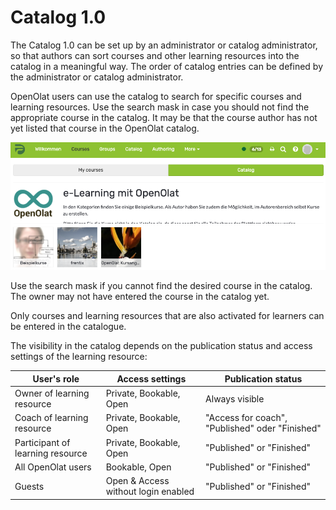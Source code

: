 # Catalog 1.0

The Catalog 1.0 can be set up by an administrator or catalog administrator, so that authors can sort courses and other learning resources into the catalog in a meaningful way. The order of catalog entries can be defined by the administrator or catalog administrator.

OpenOlat users can use the catalog to search for specific courses and learning resources.
Use the search mask in case you should not find the appropriate course in the
catalog. It may be that the course author has not yet listed that course in
the OpenOlat catalog.

![catalog](assets/catalog.png)

Use the search mask if you cannot find the desired course in the catalog. The
owner may not have entered the course in the catalog yet.

Only courses and learning resources that are also activated for learners can
be entered in the catalogue.

The visibility in the catalog depends on the publication status and access
settings of the learning resource:

User's role | Access settings|Publication status
---|---|---  
Owner of learning resource| Private, Bookable, Open| Always visible  
Coach of learning resource| Private, Bookable, Open|  "Access for coach", "Published" oder "Finished"  
Participant of learning resource| Private, Bookable, Open| "Published" or "Finished"  
All OpenOlat users| Bookable, Open| "Published" or "Finished"  
Guests| Open & Access without login enabled| "Published" or "Finished"  
